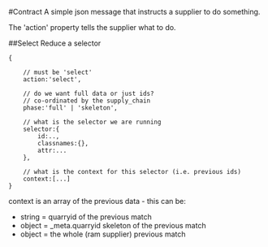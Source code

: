 #Contract
A simple json message that instructs a supplier to do something.

The 'action' property tells the supplier what to do.

##Select
Reduce a selector

	{

		// must be 'select'
		action:'select',

		// do we want full data or just ids?
		// co-ordinated by the supply_chain
		phase:'full' | 'skeleton',

		// what is the selector we are running
		selector:{
			id:..,
			classnames:{},
			attr:...
		},

		// what is the context for this selector (i.e. previous ids)
		context:[...]
	}

context is an array of the previous data - this can be:

 * string = quarryid of the previous match
 * object = _meta.quarryid skeleton of the previous match
 * object = the whole (ram supplier) previous match

